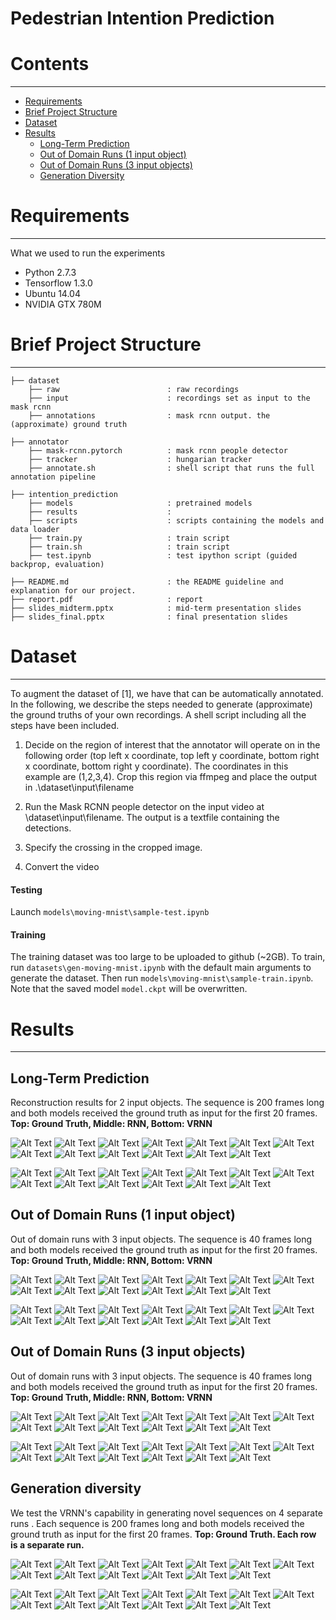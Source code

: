 # Pedestrian Intention Prediction

# Contents
------------
  * [Requirements](#requirements)
  * [Brief Project Structure](#brief-project-structure)
  * [Dataset](#usage)
  * [Results](#results)
    * [Long-Term Prediction](#long-term-prediction)
    * [Out of Domain Runs (1 input object)](#out-of-domain-runs-1-input-object)
    * [Out of Domain Runs (3 input objects)](#out-of-domain-runs-3-input-objects)
    * [Generation Diversity](#generation-diversity)

# Requirements
------------
What we used to run the experiments

  * Python 2.7.3
  * Tensorflow 1.3.0
  * Ubuntu 14.04
  * NVIDIA GTX 780M

# Brief Project Structure
------------

    ├── dataset                        
        ├── raw                        : raw recordings  
        ├── input                      : recordings set as input to the mask rcnn
        ├── annotations                : mask rcnn output. the (approximate) ground truth
    
    ├── annotator                      
        ├── mask-rcnn.pytorch          : mask rcnn people detector 
        ├── tracker                    : hungarian tracker 
        ├── annotate.sh                : shell script that runs the full annotation pipeline
     
    ├── intention_prediction
        ├── models                     : pretrained models 
        ├── results                    : 
        ├── scripts                    : scripts containing the models and data loader
        ├── train.py                   : train script
        ├── train.sh                   : train script
        ├── test.ipynb                 : test ipython script (guided backprop, evaluation)
        
    ├── README.md                      : the README guideline and explanation for our project.
    ├── report.pdf                     : report
    ├── slides_midterm.pptx            : mid-term presentation slides
    ├── slides_final.pptx              : final presentation slides

# Dataset
------------

To augment the dataset of [1], we have that can be automatically annotated. In the following, we describe the steps needed to generate (approximate) the ground truths of your own recordings. A shell script including all the steps have been included.

1)	Decide on the region of interest that the annotator will operate on in the following order (top left x coordinate, top left y coordinate, bottom right x coordinate, bottom right y coordinate). The coordinates in this example are (1,2,3,4). Crop this region via ffmpeg and place the output in .\dataset\input\filename

2)	Run the Mask RCNN people detector on the input video at \dataset\input\filename. The output is a textfile containing the detections.

3)	Specify the crossing in the cropped image.

4)	Convert the video 

#### Testing
Launch `models\moving-mnist\sample-test.ipynb` 

#### Training
The training dataset was too large to be uploaded to github (~2GB). To train, run `datasets\gen-moving-mnist.ipynb` with the default main arguments to generate the dataset. Then run `models\moving-mnist\sample-train.ipynb`. Note that the saved model `model.ckpt` will be overwritten.

# Results
------------
## Long-Term Prediction

Reconstruction results for 2 input objects. The sequence is 200 frames long and both models received the ground truth as input for the first 20 frames. **Top: Ground Truth, Middle: RNN, Bottom: VRNN**

![Alt Text](/results/moving-shapes/2/0-2-shapes.gif) ![Alt Text](/results/moving-shapes/2/1-2-shapes.gif) ![Alt Text](/results/moving-shapes/2/2-2-shapes.gif) ![Alt Text](/results/moving-shapes/2/3-2-shapes.gif) ![Alt Text](/results/moving-shapes/2/4-2-shapes.gif) ![Alt Text](/results/moving-shapes/2/5-2-shapes.gif) ![Alt Text](/results/moving-shapes/2/6-2-shapes.gif) ![Alt Text](/results/moving-shapes/2/7-2-shapes.gif) ![Alt Text](/results/moving-shapes/2/8-2-shapes.gif) ![Alt Text](/results/moving-shapes/2/9-2-shapes.gif) ![Alt Text](/results/moving-shapes/2/10-2-shapes.gif) ![Alt Text](/results/moving-shapes/2/11-2-shapes.gif) ![Alt Text](/results/moving-shapes/2/12-2-shapes.gif)

![Alt Text](/results/moving-mnist/2/0-2-digits.gif) ![Alt Text](/results/moving-mnist/2/1-2-digits.gif) ![Alt Text](/results/moving-mnist/2/2-2-digits.gif) ![Alt Text](/results/moving-mnist/2/3-2-digits.gif) ![Alt Text](/results/moving-mnist/2/4-2-digits.gif) ![Alt Text](/results/moving-mnist/2/5-2-digits.gif) ![Alt Text](/results/moving-mnist/2/6-2-digits.gif) ![Alt Text](/results/moving-mnist/2/7-2-digits.gif) ![Alt Text](/results/moving-mnist/2/8-2-digits.gif) ![Alt Text](/results/moving-mnist/2/9-2-digits.gif) ![Alt Text](/results/moving-mnist/2/10-2-digits.gif) ![Alt Text](/results/moving-mnist/2/11-2-digits.gif) ![Alt Text](/results/moving-mnist/2/12-2-digits.gif)

## Out of Domain Runs (1 input object)

Out of domain runs with 3 input objects. The sequence is 40 frames long and both models received the ground truth as input for the first 20 frames. **Top: Ground Truth, Middle: RNN, Bottom: VRNN**

![Alt Text](/results/moving-shapes/1/0-1-shapes.gif) ![Alt Text](/results/moving-shapes/1/1-1-shapes.gif) ![Alt Text](/results/moving-shapes/1/2-1-shapes.gif) ![Alt Text](/results/moving-shapes/1/3-1-shapes.gif) ![Alt Text](/results/moving-shapes/1/4-1-shapes.gif) ![Alt Text](/results/moving-shapes/1/5-1-shapes.gif) ![Alt Text](/results/moving-shapes/1/6-1-shapes.gif) ![Alt Text](/results/moving-shapes/1/7-1-shapes.gif) ![Alt Text](/results/moving-shapes/1/8-1-shapes.gif) ![Alt Text](/results/moving-shapes/1/9-1-shapes.gif) ![Alt Text](/results/moving-shapes/1/10-1-shapes.gif) ![Alt Text](/results/moving-shapes/1/11-1-shapes.gif) ![Alt Text](/results/moving-shapes/1/12-1-shapes.gif)

![Alt Text](/results/moving-mnist/1/0-1-digits.gif) ![Alt Text](/results/moving-mnist/1/1-1-digits.gif) ![Alt Text](/results/moving-mnist/1/2-1-digits.gif) ![Alt Text](/results/moving-mnist/1/3-1-digits.gif) ![Alt Text](/results/moving-mnist/1/4-1-digits.gif) ![Alt Text](/results/moving-mnist/1/5-1-digits.gif) ![Alt Text](/results/moving-mnist/1/6-1-digits.gif) ![Alt Text](/results/moving-mnist/1/7-1-digits.gif) ![Alt Text](/results/moving-mnist/1/8-1-digits.gif) ![Alt Text](/results/moving-mnist/1/9-1-digits.gif) ![Alt Text](/results/moving-mnist/1/10-1-digits.gif) ![Alt Text](/results/moving-mnist/1/11-1-digits.gif) ![Alt Text](/results/moving-mnist/1/12-1-digits.gif)

## Out of Domain Runs (3 input objects)

Out of domain runs with 3 input objects. The sequence is 40 frames long and both models received the ground truth as input for the first 20 frames. **Top: Ground Truth, Middle: RNN, Bottom: VRNN**

![Alt Text](/results/moving-shapes/3/0-3-shapes.gif) ![Alt Text](/results/moving-shapes/3/1-3-shapes.gif) ![Alt Text](/results/moving-shapes/3/2-3-shapes.gif) ![Alt Text](/results/moving-shapes/3/3-3-shapes.gif) ![Alt Text](/results/moving-shapes/3/4-3-shapes.gif) ![Alt Text](/results/moving-shapes/3/5-3-shapes.gif) ![Alt Text](/results/moving-shapes/3/6-3-shapes.gif) ![Alt Text](/results/moving-shapes/3/7-3-shapes.gif) ![Alt Text](/results/moving-shapes/3/8-3-shapes.gif) ![Alt Text](/results/moving-shapes/3/9-3-shapes.gif) ![Alt Text](/results/moving-shapes/3/10-3-shapes.gif) ![Alt Text](/results/moving-shapes/3/11-3-shapes.gif) ![Alt Text](/results/moving-shapes/3/12-3-shapes.gif)

![Alt Text](/results/moving-mnist/3/0-3-digits.gif) ![Alt Text](/results/moving-mnist/3/1-3-digits.gif) ![Alt Text](/results/moving-mnist/3/2-3-digits.gif) ![Alt Text](/results/moving-mnist/3/3-3-digits.gif) ![Alt Text](/results/moving-mnist/3/4-3-digits.gif) ![Alt Text](/results/moving-mnist/3/5-3-digits.gif) ![Alt Text](/results/moving-mnist/3/6-3-digits.gif) ![Alt Text](/results/moving-mnist/3/7-3-digits.gif) ![Alt Text](/results/moving-mnist/3/8-3-digits.gif) ![Alt Text](/results/moving-mnist/3/9-3-digits.gif) ![Alt Text](/results/moving-mnist/3/10-3-digits.gif) ![Alt Text](/results/moving-mnist/3/11-3-digits.gif) ![Alt Text](/results/moving-mnist/3/12-3-digits.gif) 

## Generation diversity

We test the VRNN's capability in generating novel sequences on 4 separate runs .  Each sequence is 200 frames long and both models received the ground truth as input for the first 20 frames. **Top: Ground Truth. Each row is a separate run.**

![Alt Text](/results/moving-shapes/diversity/0-2-shapes.gif) ![Alt Text](/results/moving-shapes/diversity/1-2-shapes.gif) ![Alt Text](/results/moving-shapes/diversity/2-2-shapes.gif) ![Alt Text](/results/moving-shapes/diversity/3-2-shapes.gif) ![Alt Text](/results/moving-shapes/diversity/4-2-shapes.gif) ![Alt Text](/results/moving-shapes/diversity/5-2-shapes.gif) ![Alt Text](/results/moving-shapes/diversity/6-2-shapes.gif) ![Alt Text](/results/moving-shapes/diversity/7-2-shapes.gif) ![Alt Text](/results/moving-shapes/diversity/8-2-shapes.gif) ![Alt Text](/results/moving-shapes/diversity/9-2-shapes.gif) ![Alt Text](/results/moving-shapes/diversity/10-2-shapes.gif) ![Alt Text](/results/moving-shapes/diversity/11-2-shapes.gif) ![Alt Text](/results/moving-shapes/diversity/12-2-shapes.gif)

![Alt Text](/results/moving-mnist/diversity/6-2-digits.gif) ![Alt Text](/results/moving-mnist/diversity/7-2-digits.gif) ![Alt Text](/results/moving-mnist/diversity/8-2-digits.gif) ![Alt Text](/results/moving-mnist/diversity/9-2-digits.gif) ![Alt Text](/results/moving-mnist/diversity/10-2-digits.gif) ![Alt Text](/results/moving-mnist/diversity/11-2-digits.gif) ![Alt Text](/results/moving-mnist/diversity/12-2-digits.gif) ![Alt Text](/results/moving-mnist/diversity/13-2-digits.gif) ![Alt Text](/results/moving-mnist/diversity/14-2-digits.gif) ![Alt Text](/results/moving-mnist/diversity/15-2-digits.gif) ![Alt Text](/results/moving-mnist/diversity/16-2-digits.gif) ![Alt Text](/results/moving-mnist/diversity/17-2-digits.gif) ![Alt Text](/results/moving-mnist/diversity/18-2-digits.gif)

